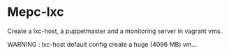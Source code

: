 Mepc-lxc
========

Create a lxc-host, a puppetmaster and a monitoring server in vagrant vms.

WARNING : lxc-host default config create a huge (4096 MB) vm...
